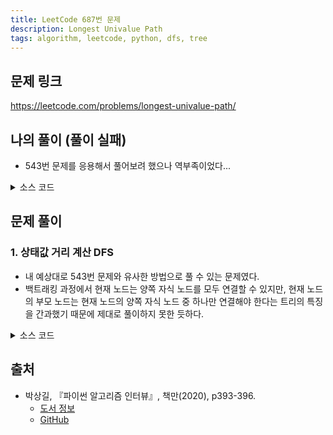 ```yaml
---
title: LeetCode 687번 문제
description: Longest Univalue Path
tags: algorithm, leetcode, python, dfs, tree
---
```


## 문제 링크

https://leetcode.com/problems/longest-univalue-path/

## 나의 풀이 (풀이 실패)

- 543번 문제를 응용해서 풀어보려 했으나 역부족이었다...

<details>
<summary>소스 코드</summary>
<div markdown="1">

```python
class TreeNode:
    def __init__(self, val=0, left=None, right=None):
        self.val = val
        self.left = left
        self.right = right


class MySolution1:
    longest: int = 0

    def longestUnivaluePath(self, root: TreeNode) -> int:
        def dfs(node: TreeNode) -> int:
            # 존재하지 않는 노드의 상태값은 -1
            if not node:
                return -1

            # 왼쪽, 오른쪽의 각 리프 노드까지 탐색
            left = dfs(node.left)
            right = dfs(node.right)

            # 상태값
            distance = 0
            if node.left and node.right:
                if node.left.val == node.right.val == node.val:
                    distance += (math.ceil(left / 2) + 1) + (math.ceil(right / 2) // 2 + 1)
                elif node.left.val == node.val:
                    distance += left + 1
                elif node.right.val == node.val:
                    distance += right + 1
            elif node.left and node.left.val == node.val:
                distance += left + 1
            elif node.right and node.right.val == node.val:
                distance += right + 1

            # 가장 긴 경로
            self.longest = max(self.longest, distance)
            return distance

        dfs(root)
        return self.longest
```

</div>
</details>

## 문제 풀이

### 1. 상태값 거리 계산 DFS

- 내 예상대로 543번 문제와 유사한 방법으로 풀 수 있는 문제였다.
- 백트래킹 과정에서 현재 노드는 양쪽 자식 노드를 모두 연결할 수 있지만, 현재 노드의 부모 노드는 현재 노드의 양쪽 자식 노드 중 하나만 연결해야 한다는 트리의 특징을 간과했기 때문에 제대로 풀이하지 못한 듯하다.

<details>
<summary>소스 코드</summary>
<div markdown="1">

```python
class TreeNode:
    def __init__(self, val=0, left=None, right=None):
        self.val = val
        self.left = left
        self.right = right


class Solution1:
    result: int = 0

    def longestUnivaluePath(self, root: TreeNode) -> int:
        def dfs(node: TreeNode):
            # 존재하지 않는 노드의 상태값을 0으로 설정
            if node is None:
                return 0

            # 존재하지 않는 노드까지 DFS 재귀 탐색
            left = dfs(node.left)
            right = dfs(node.right)

            # 현재 노드가 자식 노드와 동일한 경우 거리 1 증가
            if node.left and node.left.val == node.val:
                left += 1
            else:
                left = 0
            if node.right and node.right.val == node.val:
                right += 1
            else:
                right = 0

            # 왼쪽과 오른쪽 자식 노드 간 거리의 합 최댓값이 결과
            self.result = max(self.result, left + right)

            # 자식 노드 상태값 중 큰 값 리턴
            # 현재 노드는 양쪽 자식 노드를 모두 연결할 수 있지만
            # 현재 노드의 부모 노드에서는 지금의 양쪽 자식 노드를 동시에 연결할 수 없기 때문에
            # 양쪽 자식 노드 중 한쪽만 선택해야 함 (이왕이면 더 큰 쪽으로 선택)
            return max(left, right)

        dfs(root)
        return self.result
```

</div>
</details>

## 출처

- 박상길, 『파이썬 알고리즘 인터뷰』, 책만(2020), p393-396.
  - [도서 정보](https://www.onlybook.co.kr/entry/algorithm-interview)
  - [GitHub](https://github.com/onlybooks/algorithm-interview)
